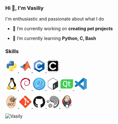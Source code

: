 ### Hi 👋, I'm Vasiliy

I'm enthusiastic and passionate about what I do

- 🔭 I’m currently working on **creating pet projects**

- 🌱 I’m currently learning **Python, C, Bash**

### Skills

<a href="https://www.python.org" target="_blank"> <img src="icons/python.svg" alt="python" width="40" height="40"/> </a>
<a href="https://www.mathworks.com/products/matlab.html" target="_blank"> <img src="icons/matlab.svg" alt="matlab" width="40" height="40"/> </a>
<a href="https://en.wikipedia.org/wiki/C_(programming_language)" target="_blank"> <img src="icons/c.svg" alt="C" width="40" height="40"/> </a>
<a href="https://www.embeddedc.in/" target="_blank"> <img src="icons/embeddedc.svg" alt="embeddedc" width="40" height="40"/> </a>

<a href="https://www.linux.org/" target="_blank"> <img src="icons/linux.svg" alt="linux" width="40" height="40"/> </a>
<a href="https://www.debian.org/" target="_blank"> <img src="icons/debian.svg" alt="debian" width="40" height="40"/> </a>
<a href="https://elementary.io/" target="_blank"> <img src="icons/elementaryOS.svg" alt="elementaryOS" width="40" height="40"/> </a>
<a href="https://www.gnu.org/software/bash/" target="_blank"> <img src="icons/bash.svg" alt="bash" width="40" height="40"/> </a>
<a href="https://www.qt.io/" target="_blank"> <img src="icons/qt.svg" alt="qt" width="40" height="40"/> </a>
<a href="https://code.visualstudio.com/" target="_blank"> <img src="icons/vscode.svg" alt="vscode" width="40" height="40"/> </a>

<a href="https://gcc.gnu.org/" target="_blank"> <img src="icons/gcc.svg" alt="gcc" width="40" height="40"/> </a>
<a href="https://git-scm.com/" target="_blank"> <img src="icons/git.svg" alt="git" width="40" height="40"/> </a>
<a href="https://github.com/" target="_blank"> <img src="icons/github.svg" alt="github" width="40" height="40"/> </a>
<a href="https://www.mercurial-scm.org/" target="_blank"> <img src="icons/mercurial.svg" alt="mercurial" width="40" height="40"/> </a>
<a href="https://www.jenkins.io/" target="_blank"> <img src="icons/jenkins.svg" alt="jenkins" width="40" height="40"/> </a>




<img src="https://github-readme-stats.vercel.app/api/top-langs/?username=VasiliyMatlab&layout=compact" alt="Vasily" />


<!---
VasiliyMatlab/VasiliyMatlab is a ✨ special ✨ repository because its `README.md` (this file) appears on your GitHub profile.
You can click the Preview link to take a look at your changes.
--->
